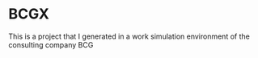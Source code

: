# BCGX
 This is a project that I generated in a work simulation environment of the consulting company BCG
